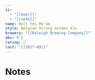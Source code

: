 ```yaml
---
is:
  - "[[beer]]"
  - "[[note]]"
name: Hell Yes Ma'am
style: Belgian Strong Golden Ale
brewery: "[[Raleigh Brewing Company]]"
abv: 9.2
rating: 🤞
last: "[[2017-09]]"
---
```

# Notes

